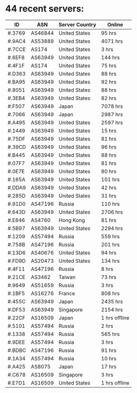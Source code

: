# 44 recent servers:

| ID | ASN | Server Country | Online |
| ------ | ------ | ------ | ------ |
| #.3769 | AS46844 | United States | 95 hrs |
| #.9AC4 | AS53889 | United States | 4071 hrs |
| #.7CCE | AS174 | United States | 3 hrs |
| #.6EF8 | AS63949 | United States | 144 hrs |
| #.4F1F | AS174 | United States | 75 hrs |
| #.D363 | AS63949 | United States | 88 hrs |
| #.BA95 | AS63949 | United States | 92 hrs |
| #.8051 | AS63949 | United States | 88 hrs |
| #.3EB4 | AS63949 | United States | 82 hrs |
| #.F507 | AS63949 | Japan | 7078 hrs |
| #.7066 | AS63949 | Japan | 2987 hrs |
| #.A495 | AS63949 | United States | 2597 hrs |
| #.1449 | AS63949 | United States | 15 hrs |
| #.75DF | AS63949 | United States | 81 hrs |
| #.39CD | AS63949 | United States | 96 hrs |
| #.B445 | AS63949 | United States | 88 hrs |
| #.07F7 | AS63949 | United States | 81 hrs |
| #.0E7E | AS63949 | United States | 80 hrs |
| #.165A | AS63949 | United States | 101 hrs |
| #.DDA9 | AS63949 | United States | 42 hrs |
| #.285D | AS63949 | United States | 31 hrs |
| #.91D0 | AS47196 | Russia | 110 hrs |
| #.643D | AS63949 | United States | 2706 hrs |
| #.E846 | AS4760 | Hong Kong | 81 hrs |
| #.5B97 | AS63949 | United States | 2294 hrs |
| #.1209 | AS57494 | Russia | 559 hrs |
| #.758B | AS47196 | Russia | 201 hrs |
| #.13D6 | AS40676 | United States | 94 hrs |
| #.FD9D | AS20473 | United States | 134 hrs |
| #.4F11 | AS47196 | Russia | 8 hrs |
| #.21CE | AS3462 | Taiwan | 73 hrs |
| #.9649 | AS51659 | Russia | 3 hrs |
| #.1BF5 | AS16276 | France | 808 hrs |
| #.455C | AS63949 | Japan | 2435 hrs |
| #.DF53 | AS63949 | Singapore | 2154 hrs |
| #.22CF | AS16509 | Japan | 1 hrs offline |
| #.5101 | AS57494 | Russia | 2 hrs |
| #.1338 | AS57494 | Russia | 565 hrs |
| #.9DEE | AS57494 | Russia | 3 hrs |
| #.BDBC | AS47196 | Russia | 91 hrs |
| #.1A34 | AS57494 | Russia | 10 hrs |
| #.A425 | AS8075 | Japan | 17 hrs |
| #.C678 | AS16509 | Singapore | 3 hrs |
| #.E7D1 | AS16509 | United States | 1 hrs offline |

